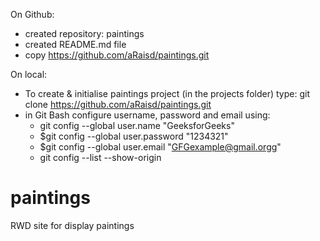 On Github:
  - created repository: paintings
  - created README.md file
  - copy https://github.com/aRaisd/paintings.git
  
On local:
  - To create & initialise paintings project (in the projects folder) type: git clone https://github.com/aRaisd/paintings.git
  - in Git Bash configure username, password and email using:
    - git config --global user.name "GeeksforGeeks"
    - $git config --global user.password "1234321"
    - $git config --global user.email "GFGexample@gmail.orgg"
    - git config --list --show-origin
   
# paintings
RWD site for display paintings 
